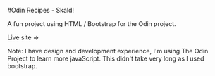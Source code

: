 #Odin Recipes - Skald!

A fun project using HTML / Bootstrap for the Odin project.

Live site => 

Note: I have design and development experience, I'm using The Odin Project to learn more javaScript. This didn't take very long as I used bootstrap.
